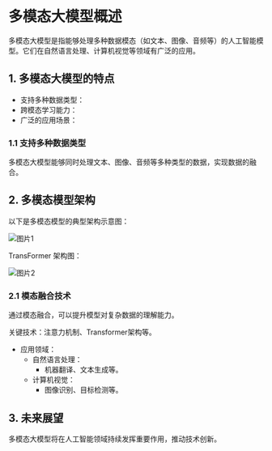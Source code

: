 # 多模态大模型概述

多模态大模型是指能够处理多种数据模态（如文本、图像、音频等）的人工智能模型。它们在自然语言处理、计算机视觉等领域有广泛的应用。

## 1. 多模态大模型的特点

- 支持多种数据类型：
- 跨模态学习能力：
- 广泛的应用场景：
### 1.1 支持多种数据类型

多模态大模型能够同时处理文本、图像、音频等多种类型的数据，实现数据的融合。

## 2. 多模态模型架构

以下是多模态模型的典型架构示意图：

![图片1](images/multimodal_llm_overview/1.png)

TransFormer 架构图：

![图片2](images/multimodal_llm_overview/2.png)

### 2.1 模态融合技术

通过模态融合，可以提升模型对复杂数据的理解能力。

关键技术：注意力机制、Transformer架构等。

- 应用领域：
  - 自然语言处理：
    - 机器翻译、文本生成等。
  - 计算机视觉：
    - 图像识别、目标检测等。
## 3. 未来展望

多模态大模型将在人工智能领域持续发挥重要作用，推动技术创新。

